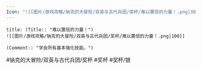 ```yaml
---
Icon: "![[图片/游戏攻略/钠克的大冒险/双英与古代兵团/奖杯/难以置信的力量！.png|30]]"
---
```

```ad-common-silver-trophy
title: (Title:: "难以置信的力量！")
![[图片/游戏攻略/钠克的大冒险/双英与古代兵团/奖杯/难以置信的力量！.png|100]]

(Comment:: "学会所有基本强化技能。")
```

#钠克的大冒险/双英与古代兵团/奖杯 #奖杯 #奖杯/银
